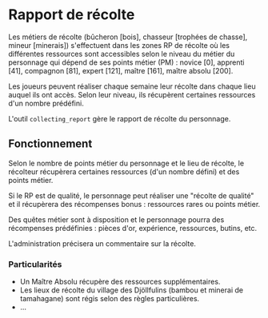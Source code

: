 # Rapport de récolte

Les métiers de récolte (bûcheron [bois], chasseur [trophées de chasse], mineur [minerais]) s'effectuent dans les zones RP de récolte où les différentes ressources sont accessibles selon le niveau du métier du personnage qui dépend de ses points métier (PM) : novice [0], apprenti [41], compagnon [81], expert [121], maître [161], maître absolu [200].

Les joueurs peuvent réaliser chaque semaine leur récolte dans chaque lieu auquel ils ont accès. Selon leur niveau, ils récupèrent certaines ressources d'un nombre prédéfini.

L'outil `collecting_report` gère le rapport de récolte du personnage.

## Fonctionnement

Selon le nombre de points métier du personnage et le lieu de récolte, le récolteur récupèrera certaines ressources (d'un nombre défini) et des points métier.

Si le RP est de qualité, le personnage peut réaliser une "récolte de qualité" et il récupèrera des récompenses bonus : ressources rares ou points métier.

Des quêtes métier sont à disposition et le personnage pourra des récompenses prédéfinies : pièces d'or, expérience, ressources, butins, etc.

L'administration précisera un commentaire sur la récolte.

### Particularités

- Un Maître Absolu récupère des ressources supplémentaires.
- Les lieux de récolte du village des Djöllfulins (bambou et minerai de tamahagane) sont régis selon des règles particulières.
- ...
